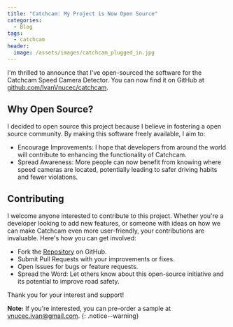 ```yaml
---
title: "Catchcam: My Project is Now Open Source"
categories:
  - Blog
tags:
  - catchcam
header:
  image: /assets/images/catchcam_plugged_in.jpg
---
```


I'm thrilled to announce that I've open-sourced the software for the Catchcam Speed Camera Detector. You can now find it on GitHub at [github.com/IvanVnucec/catchcam](https://github.com/IvanVnucec/catchcam).

## Why Open Source?

I decided to open source this project because I believe in fostering a open source community. By making this software freely available, I aim to:

- Encourage Improvements: I hope that developers from around the world will contribute to enhancing the functionality of Catchcam.
- Spread Awareness: More people can now benefit from knowing where speed cameras are located, potentially leading to safer driving habits and fewer violations.

## Contributing

I welcome anyone interested to contribute to this project. Whether you're a developer looking to add new features, or someone with ideas on how we can make Catchcam even more user-friendly, your contributions are invaluable. Here's how you can get involved:

- Fork the [Repository](https://github.com/IvanVnucec/catchcam) on GitHub.
- Submit Pull Requests with your improvements or fixes.
- Open Issues for bugs or feature requests.
- Spread the Word: Let others know about this open-source initiative and its potential to improve road safety.

Thank you for your interest and support!

**Note:** If you're interested, you can pre-order a sample at [vnucec.ivan@gmail.com](mailto:vnucec.ivan@gmail.com).
{: .notice--warning}
